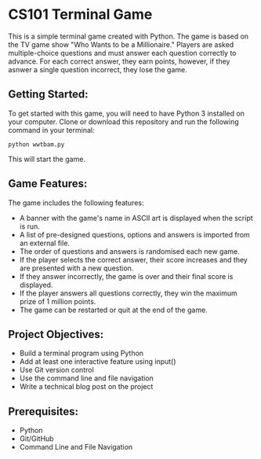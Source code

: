# CS101 Terminal Game

This is a simple terminal game created with Python. The game is based on the TV game show "Who Wants to be a Millionaire." Players are asked multiple-choice questions and must answer each question correctly to advance. For each correct answer, they earn points, however, if they asnwer a single question incorrect, they lose the game.

## Getting Started:

To get started with this game, you will need to have Python 3 installed on your computer. Clone or download this repository and run the following command in your terminal:

`python wwtbam.py`

This will start the game.

## Game Features:

The game includes the following features:
- A banner with the game's name in ASCII art is displayed when the script is run.
- A list of pre-designed questions, options and answers is imported from an external file.
- The order of questions and answers is randomised each new game.
- If the player selects the correct answer, their score increases and they are presented with a new question. 
- If they answer incorrectly, the game is over and their final score is displayed.
- If the player answers all questions correctly, they win the maximum prize of 1 million points.
- The game can be restarted or quit at the end of the game.

## Project Objectives:
- Build a terminal program using Python
- Add at least one interactive feature using input()
- Use Git version control
- Use the command line and file navigation
- Write a technical blog post on the project

## Prerequisites:
- Python
- Git/GitHub
- Command Line and File Navigation
